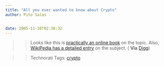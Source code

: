 ```yaml
---
title: "All you ever wanted to know about Crypto"
author: Pito Salas


date: 2005-11-16T02:38:32
---
```



>>

>> Looks like this is [practically an online
book](<http://www.garykessler.net/library/crypto.html>) on the topic. Also,
[WikiPedia has a detailed entry](<http://en.wikipedia.org/wiki/Cryptography>)
on the subject. ( **Via**
[Digg](<http://digg.com/security/An_Overview_of_Cryptography>))

>>

>> Technorati Tags: [crypto](<http://www.technorati.com/tag/crypto>)


